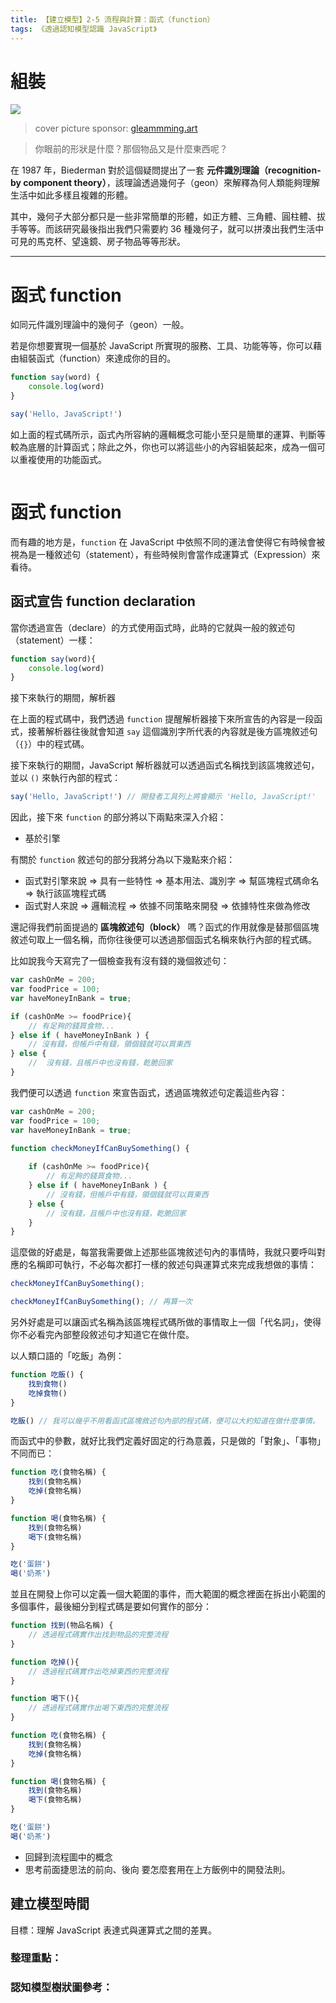 ```yaml
---
title: 【建立模型】2-5 流程與計算：函式（function）
tags: 《透過認知模型認識 JavaScript》
---
```


# 組裝

![](https://i.imgur.com/pN7BSrQ.jpg)
> cover picture sponsor: [gleammming.art](https://www.instagram.com/gleammming.art/?hl=zh-tw)

> 你眼前的形狀是什麼？那個物品又是什麼東西呢？

在 1987 年，Biederman 對於這個疑問提出了一套 **元件識別理論（recognition-by component theory）**，該理論透過幾何子（geon）來解釋為何人類能夠理解生活中如此多樣且複雜的形體。

其中，幾何子大部分都只是一些非常簡單的形體，如正方體、三角體、圓柱體、拔手等等。而該研究最後指出我們只需要約 36 種幾何子，就可以拼湊出我們生活中可見的馬克杯、望遠鏡、房子物品等等形狀。

---

# 函式 function

如同元件識別理論中的幾何子（geon）一般。

若是你想要實現一個基於 JavaScript 所實現的服務、工具、功能等等，你可以藉由組裝函式（function）來達成你的目的。

```js
function say(word) {
    console.log(word)
}

say('Hello, JavaScript!')
```

如上面的程式碼所示，函式內所容納的邏輯概念可能小至只是簡單的運算、判斷等較為底層的計算函式；除此之外，你也可以將這些小的內容組裝起來，成為一個可以重複使用的功能函式。

```js

```



<!-- 在 JavaScript 當中你可以透過小到可能只是單純的計算函式，大到可能是可以負責處理整個頁面顯示內容的渲染模組，最後你還可以藉由這些函式，拼湊而成一個計算生活開銷的線上記帳本。



而在 JavaScript 當中，則是可以撰寫計算模組、渲染樣板等等函式來完成你想達成的目標。

接下要介紹的函式（function），在 JavaScript 當中就如幾何子的功能一樣。



不過在這個章節中我暫時不會談到這些複雜的特性，我們主要將專注在它對於 **流程** 與 **計算** 上的幫助，好讓你做基本的開發時能夠流暢的使用它！ -->

# 函式 function



而有趣的地方是，`function` 在 JavaScript 中依照不同的運法會使得它有時候會被視為是一種敘述句（statement），有些時候則會當作成運算式（Expression）來看待。

## 函式宣告 function declaration

當你透過宣告（declare）的方式使用函式時，此時的它就與一般的敘述句（statement）一樣：

```js
function say(word){
    console.log(word)
}
```

接下來執行的期間，解析器

在上面的程式碼中，我們透過 `function` 提醒解析器接下來所宣告的內容是一段函式，接著解析器往後就會知道 `say` 這個識別字所代表的內容就是後方區塊敘述句（`{}`）中的程式碼。

接下來執行的期間，JavaScript 解析器就可以透過函式名稱找到該區塊敘述句，並以 `()` 來執行內部的程式：

```js
say('Hello, JavaScript!') // 開發者工具列上將會顯示 'Hello, JavaScript!'
```




因此，接下來 `function` 的部分將以下兩點來深入介紹：

- 基於引擎


有關於 `function` 敘述句的部分我將分為以下幾點來介紹：

- 函式對引擎來說 => 具有一些特性 => 基本用法、識別字 => 幫區塊程式碼命名 => 執行該區塊程式碼
- 函式對人來說 => 邏輯流程 => 依據不同策略來開發 => 依據特性來做為修改



還記得我們前面提過的 **區塊敘述句（block）** 嗎？函式的作用就像是替那個區塊敘述句取上一個名稱，而你往後便可以透過那個函式名稱來執行內部的程式碼。

比如說我今天寫完了一個檢查我有沒有錢的幾個敘述句：

```js
var cashOnMe = 200;
var foodPrice = 100;
var haveMoneyInBank = true;

if (cashOnMe >= foodPrice){
    // 有足夠的錢買食物...
} else if ( haveMoneyInBank ) {
    // 沒有錢，但帳戶中有錢，領個錢就可以買東西
} else {
    //  沒有錢，且帳戶中也沒有錢，乾脆回家
}
```

我們便可以透過 `function` 來宣告函式，透過區塊敘述句定義這些內容：

```js
var cashOnMe = 200;
var foodPrice = 100;
var haveMoneyInBank = true;

function checkMoneyIfCanBuySomething() {
    
    if (cashOnMe >= foodPrice){
        // 有足夠的錢買食物...
    } else if ( haveMoneyInBank ) {
        // 沒有錢，但帳戶中有錢，領個錢就可以買東西
    } else {
        // 沒有錢，且帳戶中也沒有錢，乾脆回家
    }
}
```

這麼做的好處是，每當我需要做上述那些區塊敘述句內的事情時，我就只要呼叫對應的名稱即可執行，不必每次都打一樣的敘述句與運算式來完成我想做的事情：

```js
checkMoneyIfCanBuySomething();

checkMoneyIfCanBuySomething(); // 再算一次
```

另外好處是可以讓函式名稱為該區塊程式碼所做的事情取上一個「代名詞」，使得你不必看完內部整段敘述句才知道它在做什麼。

以人類口語的「吃飯」為例：

```js
function 吃飯() {
    找到食物()
    吃掉食物()
}

吃飯() // 我可以幾乎不用看函式區塊敘述句內部的程式碼，便可以大約知道在做什麼事情。
```

而函式中的參數，就好比我們定義好固定的行為意義，只是做的「對象」、「事物」不同而已：

```js
function 吃(食物名稱) {
    找到(食物名稱)
    吃掉(食物名稱)
}

function 喝(食物名稱) {
    找到(食物名稱)
    喝下(食物名稱)
}

吃('蛋餅')
喝('奶茶')
```

並且在開發上你可以定義一個大範圍的事件，而大範圍的概念裡面在拆出小範圍的多個事件，最後細分到程式碼是要如何實作的部分：

```js
function 找到(物品名稱) {
    // 透過程式碼實作出找到物品的完整流程
}

function 吃掉(){
    // 透過程式碼實作出吃掉東西的完整流程
}

function 喝下(){
    // 透過程式碼實作出喝下東西的完整流程
}

function 吃(食物名稱) {
    找到(食物名稱)
    吃掉(食物名稱)
}

function 喝(食物名稱) {
    找到(食物名稱)
    喝下(食物名稱)
}

吃('蛋餅')
喝('奶茶')
```
<!-- todo -->
- 回歸到流程圖中的概念
- 思考前面捷思法的前向、後向 要怎麼套用在上方飯例中的開發法則。

## 建立模型時間
目標：理解 JavaScript 表達式與運算式之間的差異。

### 整理重點：

### 認知模型樹狀圖參考：
